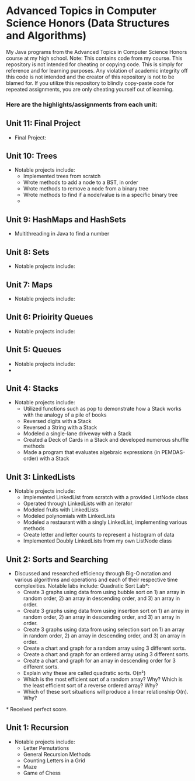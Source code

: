 # Advanced Topics in Computer Science Honors (Data Structures and Algorithms)

My Java programs from the Advanced Topics in Computer Science Honors course at my high school. 
Note: This contains code from my course. This repository is not intended for cheating or copying code. This is simply for reference and for learning purposes. Any violation of academic integrity off this code is not intended and the creator of this repository is not to be blamed for.
If you utilize this repository to blindly copy-paste code for repeated assignments, you are only cheating yourself out of learning.

### Here are the highlights/assignments from each unit:

## Unit 11: Final Project
- Final Project: 

## Unit 10: Trees
- Notable projects include: 
  - Implemented trees from scratch
  - Wrote methods to add a node to a BST, in order 
  - Wrote methods to remove a node from a binary tree
  - Wrote methods to find if a node/value is in a specific binary tree
  - 

## Unit 9: HashMaps and HashSets
- Multithreading in Java to find a number

## Unit 8: Sets
- Notable projects include: 

## Unit 7: Maps
- Notable projects include: 

## Unit 6: Prioirity Queues
- Notable projects include: 

## Unit 5: Queues
- Notable projects include: 
- 

## Unit 4: Stacks
- Notable projects include: 
  - Utilized functions such as pop to demonstrate how a Stack works with the analogy of a pile of books
  - Reversed digits with a Stack
  - Reversed a String with a Stack
  - Modeled a single-lane driveway with a Stack
  - Created a Deck of Cards in a Stack and developed numerous shuffle methods
  - Made a program that evaluates algebraic expressions (in PEMDAS-order) with a Stack

## Unit 3: LinkedLists
- Notable projects include: 
  - Implemented LinkedList from scratch with a provided ListNode class
  - Operated through LinkedLists with an iterator 
  - Modeled fruits with LinkedLists
  - Modeled polynomials with LinkedLists
  - Modeled a restaurant with a singly LinkedList, implementing various methods 
  - Create letter and letter counts to represent a histogram of data
  - Implemented Doubly LinkedLists from my own ListNode class

## Unit 2: Sorts and Searching
- Discussed and researched efficiency through Big-O notation and various algorithms and operations and each of their respective time complexities. Notable labs include: Quadratic Sort Lab\*:
  - Create 3 graphs using data from using  bubble sort  on 1) an array in random order, 2) an array in descending order, and 3) an array in order.
  - Create 3 graphs using data from using  insertion  sort  on 1) an array in random order, 2) an array in descending order, and 3) an array in order.
  - Create 3 graphs using data from using  selection  sort  on 1) an array in random order, 2) an array in descending order, and 3) an array in order.
  - Create a chart and graph for a random array using 3 different sorts.
  - Create a chart and graph for an ordered array using 3 different sorts.
  - Create a chart and graph for an array in descending order for 3 different sorts.
  - Explain why these are called quadratic sorts. O(n²)
  - Which is the most efficient sort of a random array?  Why?  Which is the least efficient sort of a reverse ordered array? Why?
  - Which of these sort situations will produce a linear relationship   O(n).  Why?

\* Received perfect score.

## Unit 1: Recursion
- Notable projects include: 
  - Letter Pemutations
  - General Recursion Methods 
  - Counting Letters in a Grid 
  - Maze
  - Game of Chess
